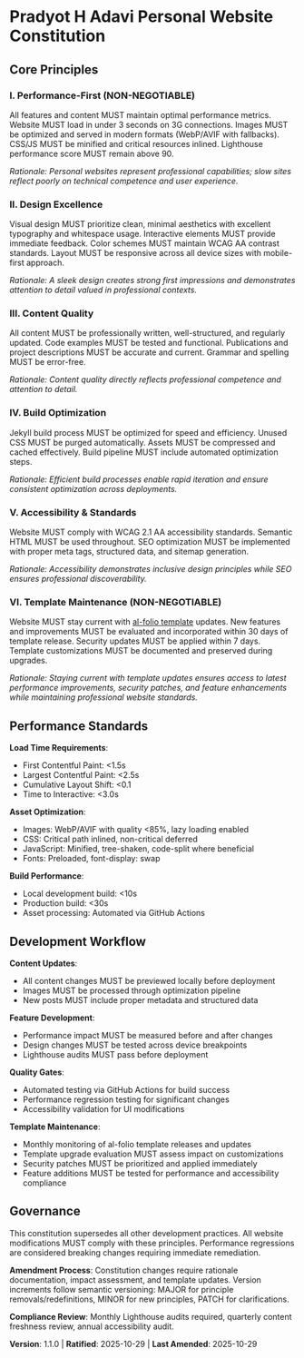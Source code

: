 <!--
Sync Impact Report:
Version change: 1.0.0 → 1.1.0 (minor version bump)
Modified principles: none
Added sections: Template Maintenance (new principle VI)
Removed sections: none
Templates requiring updates:
  ✅ Updated plan-template.md constitution check section (template maintenance checks)
  ✅ Updated spec-template.md to align with al-folio requirements
  ✅ Updated tasks-template.md for al-folio upgrade task categorization
Follow-up TODOs: none
-->

# Pradyot H Adavi Personal Website Constitution

## Core Principles

### I. Performance-First (NON-NEGOTIABLE)

All features and content MUST maintain optimal performance metrics. Website MUST load in under 3 seconds on 3G connections. Images MUST be optimized and served in modern formats (WebP/AVIF with fallbacks). CSS/JS MUST be minified and critical resources inlined. Lighthouse performance score MUST remain above 90.

_Rationale: Personal websites represent professional capabilities; slow sites reflect poorly on technical competence and user experience._

### II. Design Excellence

Visual design MUST prioritize clean, minimal aesthetics with excellent typography and whitespace usage. Interactive elements MUST provide immediate feedback. Color schemes MUST maintain WCAG AA contrast standards. Layout MUST be responsive across all device sizes with mobile-first approach.

_Rationale: A sleek design creates strong first impressions and demonstrates attention to detail valued in professional contexts._

### III. Content Quality

All content MUST be professionally written, well-structured, and regularly updated. Code examples MUST be tested and functional. Publications and project descriptions MUST be accurate and current. Grammar and spelling MUST be error-free.

_Rationale: Content quality directly reflects professional competence and attention to detail._

### IV. Build Optimization

Jekyll build process MUST be optimized for speed and efficiency. Unused CSS MUST be purged automatically. Assets MUST be compressed and cached effectively. Build pipeline MUST include automated optimization steps.

_Rationale: Efficient build processes enable rapid iteration and ensure consistent optimization across deployments._

### V. Accessibility & Standards

Website MUST comply with WCAG 2.1 AA accessibility standards. Semantic HTML MUST be used throughout. SEO optimization MUST be implemented with proper meta tags, structured data, and sitemap generation.

_Rationale: Accessibility demonstrates inclusive design principles while SEO ensures professional discoverability._

### VI. Template Maintenance (NON-NEGOTIABLE)

Website MUST stay current with [al-folio template](https://github.com/alshedivat/al-folio) updates. New features and improvements MUST be evaluated and incorporated within 30 days of template release. Security updates MUST be applied within 7 days. Template customizations MUST be documented and preserved during upgrades.

_Rationale: Staying current with template updates ensures access to latest performance improvements, security patches, and feature enhancements while maintaining professional website standards._

## Performance Standards

**Load Time Requirements**:

- First Contentful Paint: <1.5s
- Largest Contentful Paint: <2.5s
- Cumulative Layout Shift: <0.1
- Time to Interactive: <3.0s

**Asset Optimization**:

- Images: WebP/AVIF with quality <85%, lazy loading enabled
- CSS: Critical path inlined, non-critical deferred
- JavaScript: Minified, tree-shaken, code-split where beneficial
- Fonts: Preloaded, font-display: swap

**Build Performance**:

- Local development build: <10s
- Production build: <30s
- Asset processing: Automated via GitHub Actions

## Development Workflow

**Content Updates**:

- All content changes MUST be previewed locally before deployment
- Images MUST be processed through optimization pipeline
- New posts MUST include proper metadata and structured data

**Feature Development**:

- Performance impact MUST be measured before and after changes
- Design changes MUST be tested across device breakpoints
- Lighthouse audits MUST pass before deployment

**Quality Gates**:

- Automated testing via GitHub Actions for build success
- Performance regression testing for significant changes
- Accessibility validation for UI modifications

**Template Maintenance**:

- Monthly monitoring of al-folio template releases and updates
- Template upgrade evaluation MUST assess impact on customizations
- Security patches MUST be prioritized and applied immediately
- Feature additions MUST be tested for performance and accessibility compliance

## Governance

This constitution supersedes all other development practices. All website modifications MUST comply with these principles. Performance regressions are considered breaking changes requiring immediate remediation.

**Amendment Process**: Constitution changes require rationale documentation, impact assessment, and template updates. Version increments follow semantic versioning: MAJOR for principle removals/redefinitions, MINOR for new principles, PATCH for clarifications.

**Compliance Review**: Monthly Lighthouse audits required, quarterly content freshness review, annual accessibility audit.

**Version**: 1.1.0 | **Ratified**: 2025-10-29 | **Last Amended**: 2025-10-29
